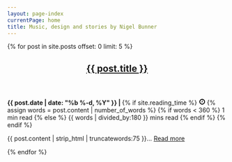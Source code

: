 ```yaml
---
layout: page-index
currentPage: home
title: Music, design and stories by Nigel Bunner
---
```




{% for post in site.posts offset: 0 limit: 5 %}
<article class="post">	
	<header class="article-header"><h2><a class="post-link" href="{{ post.url | prepend: site.baseurl }}">{{ post.title }}</a></h2></header>
	<div class="post-meta-top">
		<div class="date">
			<span>
				<strong>{{ post.date | date: "%b %-d, %Y" }} | </strong>
				 {% if site.reading_time %}
			        <span class="entry-reading-time">
			          <svg width="15" height="15" viewBox="0 0 1792 1792" xmlns="http://www.w3.org/2000/svg"><path d="M1024 544v448q0 14-9 23t-23 9h-320q-14 0-23-9t-9-23v-64q0-14 9-23t23-9h224v-352q0-14 9-23t23-9h64q14 0 23 9t9 23zm416 352q0-148-73-273t-198-198-273-73-273 73-198 198-73 273 73 273 198 198 273 73 273-73 198-198 73-273zm224 0q0 209-103 385.5t-279.5 279.5-385.5 103-385.5-103-279.5-279.5-103-385.5 103-385.5 279.5-279.5 385.5-103 385.5 103 279.5 279.5 103 385.5z"/></svg>
			          <span class="reading-time" title="Estimated read time">
					  {% assign words = post.content | number_of_words %}
					  {% if words < 360 %}
					    1 min read
					  {% else %}
					    {{ words | divided_by:180 }} mins read
					  {% endif %}
				 </span>
			        </span><!-- /.entry-reading-time -->
			        {% endif %} 
			</span>
		</div>
	</div>
	<p>{{ post.content | strip_html | truncatewords:75 }}&hellip; <a class="post-link" href="{{ post.url | prepend: site.baseurl }}">Read more</a></p>	
</article>  
{% endfor %}




